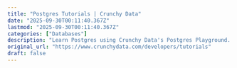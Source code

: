```yaml
---
title: "Postgres Tutorials | Crunchy Data"
date: "2025-09-30T00:11:40.367Z"
lastmod: "2025-09-30T00:11:40.367Z"
categories: ["Databases"]
description: "Learn Postgres using Crunchy Data's Postgres Playground. The Postgres Playground is a postgres database instance running directly in your browser session."
original_url: "https://www.crunchydata.com/developers/tutorials"
draft: false
---
```

